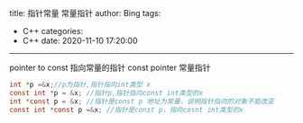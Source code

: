 title: 指针常量 常量指针
author: Bing
tags:
  - C++
categories:
  - C++
date: 2020-11-10 17:20:00
---
pointer to const 指向常量的指针 
const pointer 常量指针  
```c
int *p =&x;//p为指针,指针指向int类型 x     
const int *p = &x; //指针p,指针指向const int类型的x       
int *const p = &x; //指针是const p 地址为常量，说明指针指向的对象不能改变      
const int *const p =&x; //指针是const p，指向cosnt int类型的x
```